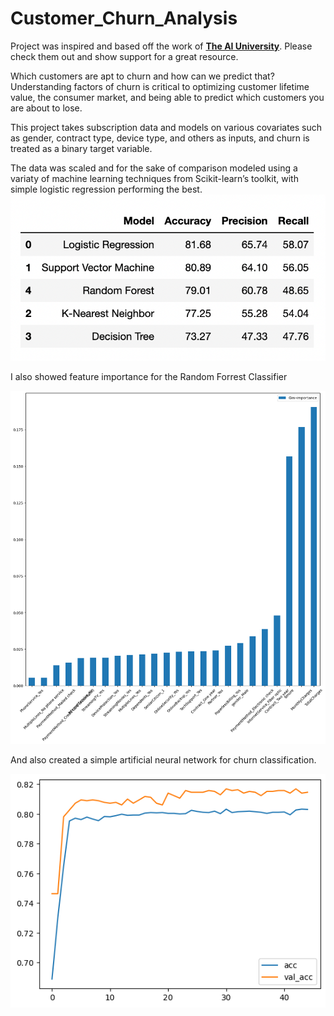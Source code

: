 # Customer_Churn_Analysis
Project was inspired and based off the work of [**The AI University**](https://youtu.be/j5WJDimjgLg). Please check them out and show support for a great resource.

Which customers are apt to churn and how can we predict that? Understanding factors of churn is critical to optimizing customer lifetime value, the consumer market, and being able to predict which customers you are about to lose. 

This project takes subscription data and models on various covariates such as gender, contract type, device type, and others as inputs, and churn is treated as a binary target variable. 

The data was scaled and for the sake of comparison modeled using a variaty of machine learning techniques from Scikit-learn’s toolkit, with simple logistic regression performing the best. 
![me](https://github.com/skyblasy/Customer_Churn_Analysis/blob/main/modelperformance.png)

I also showed feature importance for the Random Forrest Classifier

![me](https://github.com/skyblasy/Customer_Churn_Analysis/blob/main/gini.png)

And also created a simple artificial neural network for churn classification. 

![me](https://github.com/skyblasy/Customer_Churn_Analysis/blob/main/ann_accuracy.png)
